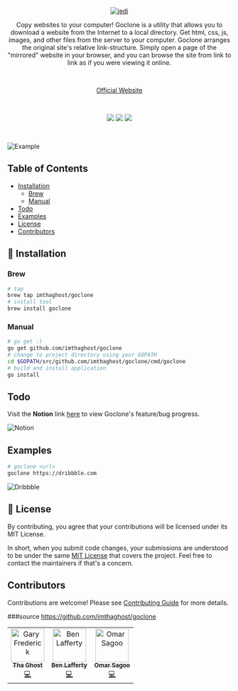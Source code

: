 <p align="center">
  <a href="https://goclone.herokuapp.com/">
    <img alt="jedi" src="docs/media/logo.png"> 
  </a>
</p>
<p align="center">
Copy websites to your computer! Goclone is a utility that allows you to download a website from the Internet to a local directory. Get html, css, js, images, and other files from the server to your computer. Goclone arranges the original site's relative link-structure. Simply open a page of the "mirrored" website in your browser, and you can browse the site from link to link as if you were viewing it online.
</p>
<br>
<p align="center"><a href="https://goclone.imthaghost.dev/">Official Website</a></p>
<br>
<p align="center">
   <a href="https://goreportcard.com/report/github.com/imthaghost/goclone"><img src="https://goreportcard.com/badge/github.com/imthaghost/goclone"></a>
   <a href="https://travis-ci.org/imthaghost/goclone.svg?branch=master"><img src="https://travis-ci.org/imthaghost/goclone.svg?branch=master"></a>
   <a href="https://github.com/imthaghost/goclone/blob/master/LICENSE"><img src="https://img.shields.io/badge/License-MIT-yellow.svg"></a>
</p>
<br>

![Example](/docs/media/config.gif)

## Table of Contents
- [Installation](#installation)
  - [Brew](#brew)
  - [Manual](#manual)
-   [Todo](#todo)
-   [Examples](#examples)
-   [License](#license)
-   [Contributors](#contributors)

<a name="installation"></a>

## 🚀 Installation

<a name="brew"></a>

### Brew

```bash
# tap
brew tap imthaghost/goclone
# install tool
brew install goclone
```
<a name="manual"></a>

### Manual

```bash
# go get :)
go get github.com/imthaghost/goclone
# change to project directory using your GOPATH
cd $GOPATH/src/github.com/imthaghost/goclone/cmd/goclone
# build and install application
go install
```
<a name="todo"></a>

## Todo

Visit the <b>Notion</b> link [here](https://www.notion.so/0f3cb918168b48ffa5072c6ee39281ee?v=5330c26bd2d747dfac07882347b4a1df) to view Goclone's feature/bug progress.

![Notion](/docs/media/progress.png)

<a name="examples"></a>

## Examples

```bash
# goclone <url> 
goclone https://dribbble.com
```

![Dribbble](/docs/media/dribbble.gif)

<a name="license"></a>

## 📝 License

By contributing, you agree that your contributions will be licensed under its MIT License.

In short, when you submit code changes, your submissions are understood to be under the same [MIT License](http://choosealicense.com/licenses/mit/) that covers the project. Feel free to contact the maintainers if that's a concern.

<a name="contributors"></a>

## Contributors

Contributions are welcome! Please see [Contributing Guide](https://github.com/imthaghost/goclone/blob/master/docs/CONTRIBUTING.md) for more details.

<table>
  <tr>
    <td align="center"><a href="https://github.com/imthaghost"><img src="https://avatars3.githubusercontent.com/u/46610773?s=460&v=4" width="75px;" alt="Gary Frederick"/><br /><sub><b>Tha Ghost</b></sub></a><br /><a href="https://github.com/imthaghost/goclone/commits?author=imthaghost" title="Code">💻</a></td>
    <td align="center"><a href="https://github.com/tempor1s"><img src="https://avatars0.githubusercontent.com/u/29741401?s=460&u=1ca03db5bbb7046bab14f72b7d6e801b9b0ac6f0&v=4" width="75px;" alt="Ben Lafferty"/><br /><sub><b>Ben Lafferty</b></sub></a><br /><a href="https://github.com/imthaghost/goclone/commits?author=tempor1s" title="Code">💻</a></td>
    <td align="center"><a href="https://github.com/omarsagoo"><img src="https://avatars3.githubusercontent.com/u/47726951?s=460&u=b806148e1598b97c454820c9c17452db39441177&v=4" width="75px;" alt="Omar Sagoo"/><br /><sub><b>Omar Sagoo</b></sub></a><br /><a href="https://github.com/imthaghost/goclone/commits?author=omarsagoo" title="Code">💻</a></td>
  </tr>


###source
https://github.com/imthaghost/goclone
